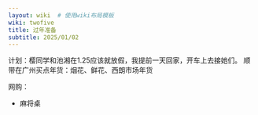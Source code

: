 ```yaml
---
layout: wiki  # 使用wiki布局模板
wiki: twofive
title: 过年准备
subtitle: 2025/01/02
--- 
```


计划：樱同学和池湘在1.25应该就放假，我提前一天回家，开车上去接她们。
顺带在广州买点年货：烟花、鲜花、西朗市场年货


网购：
- 麻将桌